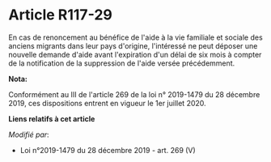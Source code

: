 # Article R117-29

En cas de renoncement au bénéfice de        l'aide à la vie familiale et sociale des anciens migrants dans leur pays
d'origine, l'intéressé ne peut déposer une nouvelle demande d'aide avant l'expiration d'un délai de six mois à compter de la
notification de la suppression de l'aide versée précédemment.

**Nota:**

Conformément au III de l'article 269 de la loi n° 2019-1479 du 28 décembre 2019, ces dispositions entrent en vigueur le 1er
juillet 2020.

**Liens relatifs à cet article**

_Modifié par_:

  - Loi n°2019-1479 du 28 décembre 2019 - art. 269 (V)
